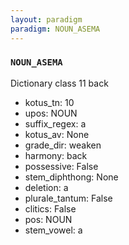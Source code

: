 ```yaml
---
layout: paradigm
paradigm: NOUN_ASEMA
---
```

### ` NOUN_ASEMA `

Dictionary class 11 back
* kotus_tn: 10
* upos: NOUN
* suffix_regex: a
* kotus_av: None
* grade_dir: weaken
* harmony: back
* possessive: False
* stem_diphthong: None
* deletion: a
* plurale_tantum: False
* clitics: False
* pos: NOUN
* stem_vowel: a
